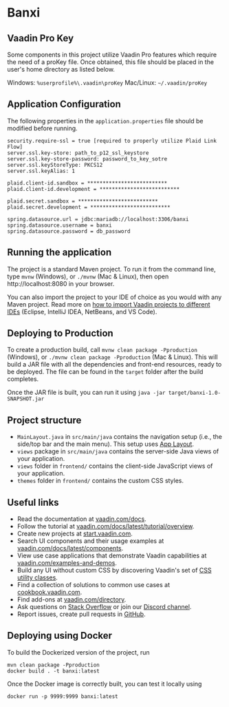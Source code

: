 # Banxi

## Vaadin Pro Key
Some components in this project utilize Vaadin Pro features which require the need of a proKey file.
Once obtained, this file should be placed in the user's home directory as listed below.

Windows: `%userprofile%\.vaadin\proKey`
Mac/Linux: `~/.vaadin/proKey`

## Application Configuration

The following properties in the `application.properties` file should be modified before running.

```
security.require-ssl = true [required to properly utilize Plaid Link Flow]
server.ssl.key-store: path_to_p12_ssl_keystore
server.ssl.key-store-password: password_to_key_sotre
server.ssl.keyStoreType: PKCS12
server.ssl.keyAlias: 1

plaid.client-id.sandbox = **************************
plaid.client-id.development = **************************

plaid.secret.sandbox = **************************
plaid.secret.development = **************************

spring.datasource.url = jdbc:mariadb://localhost:3306/banxi
spring.datasource.username = banxi
spring.datasource.password = db_password
```



## Running the application

The project is a standard Maven project. To run it from the command line,
type `mvnw` (Windows), or `./mvnw` (Mac & Linux), then open
http://localhost:8080 in your browser.

You can also import the project to your IDE of choice as you would with any
Maven project. Read more on [how to import Vaadin projects to different IDEs](https://vaadin.com/docs/latest/guide/step-by-step/importing) (Eclipse, IntelliJ IDEA, NetBeans, and VS Code).

## Deploying to Production

To create a production build, call `mvnw clean package -Pproduction` (Windows),
or `./mvnw clean package -Pproduction` (Mac & Linux).
This will build a JAR file with all the dependencies and front-end resources,
ready to be deployed. The file can be found in the `target` folder after the build completes.

Once the JAR file is built, you can run it using
`java -jar target/banxi-1.0-SNAPSHOT.jar`

## Project structure

- `MainLayout.java` in `src/main/java` contains the navigation setup (i.e., the
  side/top bar and the main menu). This setup uses
  [App Layout](https://vaadin.com/docs/components/app-layout).
- `views` package in `src/main/java` contains the server-side Java views of your application.
- `views` folder in `frontend/` contains the client-side JavaScript views of your application.
- `themes` folder in `frontend/` contains the custom CSS styles.

## Useful links

- Read the documentation at [vaadin.com/docs](https://vaadin.com/docs).
- Follow the tutorial at [vaadin.com/docs/latest/tutorial/overview](https://vaadin.com/docs/latest/tutorial/overview).
- Create new projects at [start.vaadin.com](https://start.vaadin.com/).
- Search UI components and their usage examples at [vaadin.com/docs/latest/components](https://vaadin.com/docs/latest/components).
- View use case applications that demonstrate Vaadin capabilities at [vaadin.com/examples-and-demos](https://vaadin.com/examples-and-demos).
- Build any UI without custom CSS by discovering Vaadin's set of [CSS utility classes](https://vaadin.com/docs/styling/lumo/utility-classes). 
- Find a collection of solutions to common use cases at [cookbook.vaadin.com](https://cookbook.vaadin.com/).
- Find add-ons at [vaadin.com/directory](https://vaadin.com/directory).
- Ask questions on [Stack Overflow](https://stackoverflow.com/questions/tagged/vaadin) or join our [Discord channel](https://discord.gg/MYFq5RTbBn).
- Report issues, create pull requests in [GitHub](https://github.com/vaadin).


## Deploying using Docker

To build the Dockerized version of the project, run

```
mvn clean package -Pproduction
docker build . -t banxi:latest
```

Once the Docker image is correctly built, you can test it locally using

```
docker run -p 9999:9999 banxi:latest
```
